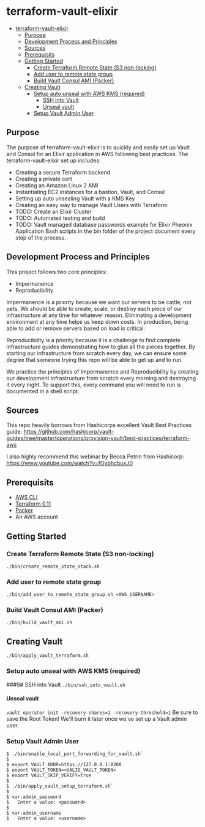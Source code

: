 # terraform-vault-elixir
- [terraform-vault-elixir](#terraform-vault-elixir)
  * [Purpose](#purpose)
  * [Development Process and Principles](#development-process-and-principles)
  * [Sources](#sources)
  * [Prerequisits](#prerequisits)
  * [Getting Started](#getting-started)
    + [Create Terraform Remote State (S3 non-locking)](#create-terraform-remote-state-s3-non-locking)
    + [Add user to remote state group](#add-user-to-remote-state-group)
    + [Build Vault Consul AMI (Packer)](#build-vault-consul-ami-packer)
  * [Creating Vault](#creating-vault)
    + [Setup auto unseal with AWS KMS (required)](#setup-auto-unseal-with-aws-kms-required)
      - [SSH into Vault](#ssh-into-vault)
      - [Unseal vault](#unseal-vault)
    + [Setup Vault Admin User](#setup-vault-admin-user)
## Purpose
The purpose of terraform-vault-elixir is to quickly and easily set up Vault and Consul for an Elixir application in AWS following best practices.  The terraform-vault-elixir set up includes:
* Creating a secure Terraform backend
* Creating a private cert
* Creating an Amazon Linux 2 AMI
* Instantiating EC2 instances for a bastion, Vault, and Consul
* Setting up auto unsealing Vault with a KMS Key
* Creating an easy way to manage Vault Users with Terraform
* TODO: Create an Elixir Cluster
* TODO: Automated testing and build
* TODO: Vault managed database passwords example for Elixir Pheonix Application
Bash scripts in the bin folder of the project document every step of the process.
## Development Process and Principles
This project follows two core principles:
* Impermanence
* Reproducibility

Impermanence is a priority because we want our servers to be cattle, not pets. We should be able to create, scale, or destroy each piece of our infrastructure at any time for whatever reason.  Eliminating a development environment at any time helps us keep down costs. In production, being able to add or remove servers based on load is critical.

Reproducibility is a priority because it is a challenge to find complete infrastructure guides demonstrating how to glue all the pieces together.  By starting our infrastructure from scratch every day, we can ensure some degree that someone trying this repo will be able to get up and to run.

We practice the principles of Impermanence and Reproducibility by creating our development infrastructure from scratch every morning and destroying it every night.  To support this, every command you will need to run is documented in a shell script.
## Sources

This repo heavily borrows from Hashicorps excellent Vault Best Practices guide: https://github.com/hashicorp/vault-guides/tree/master/operations/provision-vault/best-practices/terraform-aws

I also highly recommend this webinar by Becca Petrin from Hashicorp: https://www.youtube.com/watch?v=fOybhcbuxJ0 

## Prerequisits 
  * [AWS CLI](https://formulae.brew.sh/formula/awscli)
  * [Terraform 0.11](https://formulae.brew.sh/formula/terraform@0.11)
  * [Packer](https://formulae.brew.sh/formula/packer)
  * An AWS account
  
## Getting Started
### Create Terraform Remote State (S3 non-locking)
`./bin/create_remote_state_stack.sh`
### Add user to remote state group
`./bin/add_user_to_remote_state_group.sh <AWS_USERNAME>`
### Build Vault Consul AMI (Packer)
`./bin/build_vault_ami.sh`
## Creating Vault
`./bin/apply_vault_terraform.sh` 
### Setup auto unseal with AWS KMS (required)
###9# SSH into Vault
`./bin/ssh_into_vault.sh`
#### Unseal vault
`vault operator init -recovery-shares=1 -recovery-threshold=1`
Be sure to save the Root Token! We'll burn it later once we've set up a Vault admin user.

### Setup Vault Admin User
```
$ ./bin/enable_local_port_forwarding_for_vault.sh`
$ 
$ export VAULT_ADDR=https://127.0.0.1:8200
$ export VAULT_TOKEN=<VALID_VAULT_TOKEN>
$ export VAULT_SKIP_VERIFY=true 
$
$ ./bin/apply_vault_setup_terraform.sh`
$ 
$ var.admin_password
$   Enter a value: <password>
$
$ var.admin_username
$   Enter a value: <username>
```
